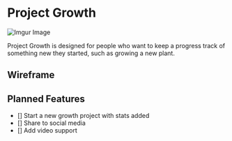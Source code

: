 # Project Growth
![Imgur Image](https://imgur.com/h8F0a7P.jpg)

Project Growth is designed for people who want to keep a progress track of something new they started, such as growing a new plant.

## Wireframe

## Planned Features

- [] Start a new growth project with stats added
- [] Share to social media
- [] Add video support

